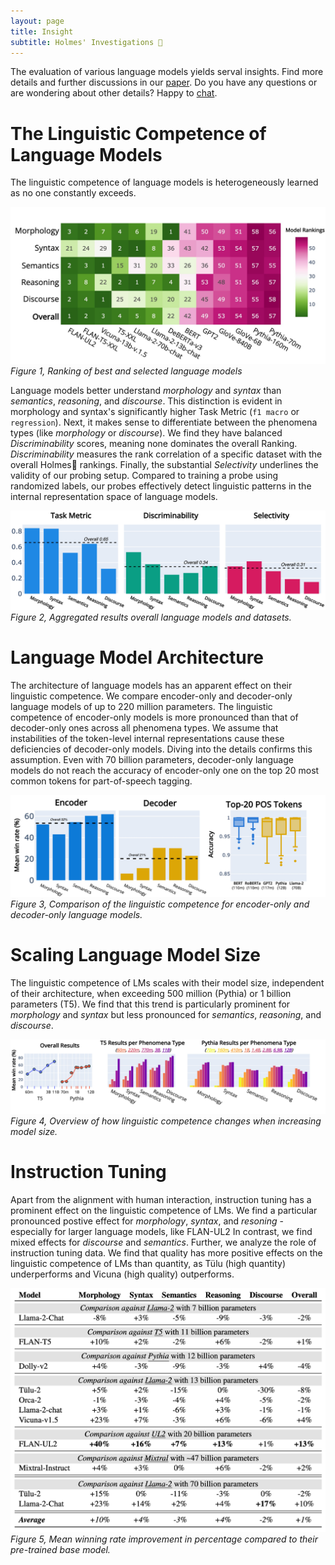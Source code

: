 ```yaml
---
layout: page
title: Insight
subtitle: Holmes' Investigations 🔎
---
```


The evaluation of various language models yields serval insights.
Find more details and further discussions in our <a href="todo">paper</a>.
Do you have any questions or are wondering about other details? Happy to <a href= "mailto:holmesbenchmark@gmail.com">chat</a>.


# The Linguistic Competence of Language Models
The linguistic competence of language models is heterogeneously learned as no one constantly exceeds.

![Drag Racing](assets/img/top-lms.jpg)
*Figure 1, Ranking of best and selected language models*

Language models better understand *morphology* and *syntax* than *semantics*, *reasoning*, and *discourse*.
This distinction is evident in morphology and syntax's significantly higher Task Metric (`f1 macro` or `regression`).
Next, it makes sense to differentiate between the phenomena types (like *morphology* or *discourse*).
We find they have balanced *Discriminability* scores, meaning none dominates the overall Ranking.
*Discriminability* measures the rank correlation of a specific dataset with the overall Holmes🔎 rankings.
Finally, the substantial *Selectivity* underlines the validity of our probing setup.
Compared to training a probe using randomized labels, our probes effectively detect linguistic patterns in the internal representation space of language models.

![Drag Racing](assets/img/overall.jpg)
*Figure 2, Aggregated results overall language models and datasets.*

# Language Model Architecture
The architecture of language models has an apparent effect on their linguistic competence.
We compare encoder-only and decoder-only language models of up to 220 million parameters.
The linguistic competence of encoder-only models is more pronounced than that of decoder-only ones across all phenomena types.
We assume that instabilities of the token-level internal representations cause these deficiencies of decoder-only models.
Diving into the details confirms this assumption.
Even with 70 billion parameters, decoder-only language models do not reach the accuracy of encoder-only one on the top 20 most common tokens for part-of-speech tagging.

![Drag Racing](assets/img/architecture.jpg)
*Figure 3, Comparison of the linguistic competence for encoder-only and decoder-only language models.*

# Scaling Language Model Size
The linguistic competence of LMs scales with their model size, independent of their architecture, when exceeding 500 million (Pythia) or 1 billion parameters (T5).
We find that this trend is particularly prominent for *morphology* and *syntax* but less pronounced for *semantics*, *reasoning*, and *discourse*.

![Drag Racing](assets/img/scaling.jpg)
*Figure 4, Overview of how linguistic competence changes when increasing model size.*

# Instruction Tuning
Apart from the alignment with human interaction, instruction tuning has a prominent effect on the linguistic competence of LMs.
We find a particular pronounced postive effect for *morphology*, *syntax*, and *resoning* - especially for larger language models, like FLAN-UL2
In contrast, we find mixed effects for *discourse* and *semantics*.
Further, we analyze the role of instruction tuning data.
We find that quality has more positive effects on the linguistic competence of LMs than quantity, as Tülu (high quantity) underperforms and Vicuna (high quality) outperforms.

![Drag Racing](assets/img/table.png)
*Figure 5, Mean winning rate improvement in percentage compared to their pre-trained base model.*